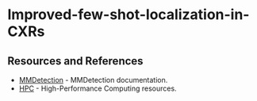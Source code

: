 # Improved-few-shot-localization-in-CXRs

## Resources and References
- [MMDetection](https://mmdetection.readthedocs.io/en/latest/) - MMDetection documentation.
- [HPC](https://doc.nhr.fau.de/) - High-Performance Computing resources.
